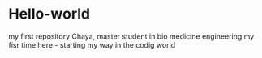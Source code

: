 # Hello-world
my first repository
Chaya, master student in bio medicine engineering
my fisr time here - starting my way in the codig world
